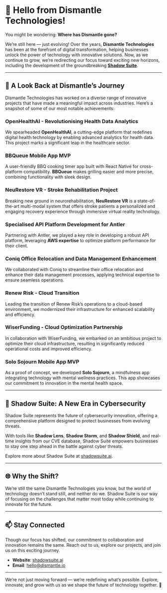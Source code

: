 # 👋 Hello from Dismantle Technologies!

You might be wondering: **Where has Dismantle gone?**

We’re still here — just evolving! Over the years, **Dismantle Technologies** has been at the forefront of digital transformation, helping businesses unlock the power of technology with innovative solutions. Now, as we continue to grow, we’re redirecting our focus toward exciting new horizons, including the development of the groundbreaking **[Shadow Suite](https://www.shadowsuite.ai/)**.

---

## 🌟 **A Look Back at Dismantle’s Journey**
Dismantle Technologies has worked on a diverse range of innovative projects that have made a meaningful impact across industries. Here’s a snapshot of some of our most notable achievements:

### **OpenHealthAI - Revolutionising Health Data Analytics**
We spearheaded **OpenHealthAI**, a cutting-edge platform that redefines digital health technology by enabling advanced analytics for health data. This project marks a significant leap in the healthcare sector.

### **BBQueue Mobile App MVP**
A user-friendly BBQ cooking timer app built with React Native for cross-platform compatibility. **BBQueue** makes grilling easier and more precise, combining functionality with sleek design.

### **NeuRestore VR - Stroke Rehabilitation Project**
Breaking new ground in neurorehabilitation, **NeuRestore VR** is a state-of-the-art multi-modal system that offers stroke patients a personalized and engaging recovery experience through immersive virtual reality technology.

### **Specialised API Platform Development for Antler**
Partnering with Antler, we played a key role in developing a robust API platform, leveraging **AWS expertise** to optimize platform performance for their client.

### **Coniq Office Relocation and Data Management Enhancement**
We collaborated with Coniq to streamline their office relocation and enhance their data management processes, applying technical expertise to ensure seamless operations.

### **Renew Risk - Cloud Transition**
Leading the transition of Renew Risk’s operations to a cloud-based environment, we modernized their infrastructure for enhanced scalability and efficiency.

### **WiserFunding - Cloud Optimization Partnership**
In collaboration with WiserFunding, we embarked on an ambitious project to optimize their cloud infrastructure, resulting in significantly reduced operational costs and improved efficiency.

### **Solo Sojourn Mobile App MVP**
As a proof of concept, we developed **Solo Sojourn**, a mindfulness app integrating technology with mental wellness practices. This app showcases our commitment to innovation in the mental health space.

---

## 🚀 **Shadow Suite: A New Era in Cybersecurity**
Shadow Suite represents the future of cybersecurity innovation, offering a comprehensive platform designed to protect businesses from evolving threats.

With tools like **Shadow Lens**, **Shadow Storm**, and **Shadow Shield**, and real-time insights from our CVE database, Shadow Suite empowers businesses to stay one step ahead in the battle against cyber threats.

Explore more about Shadow Suite at [shadowsuite.ai](https://www.shadowsuite.ai/).

---

## 🌐 **Why the Shift?**
We’re still the same Dismantle Technologies you know, but the world of technology doesn’t stand still, and neither do we. Shadow Suite is our way of focusing on the challenges that matter most today while continuing to innovate for the future.

---

## 📫 **Stay Connected**
Though our focus has shifted, our commitment to collaboration and innovation remains the same. Reach out to us, explore our projects, and join us on this exciting journey.

- **Website**: [shadowsuite.ai](https://www.shadowsuite.ai/)
- **Email**: [hello@dismantle.io](mailto:hello@dismantle.io)

---

We’re not just moving forward — we’re redefining what’s possible. Explore, innovate, and grow with us as we shape the future of technology together. 🌟
